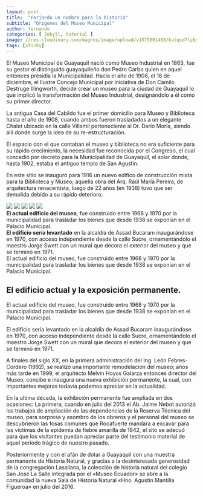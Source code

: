 ```yaml
---
layout: post
title:  "Forjando un nombre para la historia"
subtitle: "Orígenes del Museo Municipal"
author: fernando
categories: [ Jekyll, tutorial ]
image: //res.cloudinary.com/magnvs/image/upload/v1575001468/kutqsd7lzbyiscnxyah2.jpg
tags: [sticky]
---
```


El Museo Municipal de Guayaquil nació como Museo Industrial en 1863, fue su gestor el distinguido guayaquileño don Pedro Carbo quien en aquel entonces presidía la Municipalidad. Hacia el año de 1908, el 16 de diciembre, el Ilustre Concejo Municipal por iniciativa de Don Camilo Destruge Illingworth, decide crear un museo para la ciudad de Guayaquil lo que implicó la transformación del Museo Industrial, designándolo a él como su primer director.

La antigua Casa del Cabildo fue el primer domicilio para Museo y Biblioteca hasta el año de 1908, cuando ambos fueron trasladados a un elegante Chalet ubicado en la calle Villamil perteneciente al Dr. Darío Morla, siendo allí donde surge la idea de su re-estructuración.

El espacio con el que contaban el museo y biblioteca no era suficiente para su rápido crecimiento, la necesidad fue reconocida por el Congreso, el cual concedió por decreto para la Municipalidad de Guayaquil, el solar donde, hasta 1902, estaba el antiguo templo de San Agustín.

En este sitio se inauguró para 1916 un nuevo edifico de construcción mixta para la Biblioteca y Museo; aquella obra del Arq. Raúl María Pereira, de arquitectura renacentista, luego de 22 años (en 1938) tuvo que ser demolida debido a su rápido deterioro.
<div class="g-wrap">
<div class="grid-post">
  <img class="selection" src="//res.cloudinary.com/magnvs/image/upload/v1577170363/gtiwbld8c8tx2a82i7td.jpg"/>
  <img class="selection is-tall" src="//res.cloudinary.com/magnvs/image/upload/v1577170623/x3ksoaxhoqpj1wcrsjhm.jpg"/>
  <img class="selection" src="//res.cloudinary.com/magnvs/image/upload/v1577170477/x61uiioeeqipkgc9iqr3.jpg"/>
  <img class="selection" src="//res.cloudinary.com/magnvs/image/upload/v1577170097/ssfbkpu1u8zmtx7ykgdl.jpg"/>
  <img class="selection" src="//res.cloudinary.com/magnvs/image/upload/v1577170817/sgdtvnbqgwkrijlfrmgx.jpg"/>
  <div class="captions"><b>El actual edificio del museo</b>, fue construido entre 1968 y 1970 por la municipalidad para trasladar los bienes que desde 1938 se exponían en el Palacio Municipal.<br /><strong>El edificio sería levantado</strong> en la alcaldía de Assad Bucaram inaugurándose en 1970, con acceso independiente desde la calle Sucre, ornamentándolo el maestro Jorge Swett con un mural que decora el exterior del museo y que se terminó en 1971.
  <br/>El actual edificio del museo, fue construido entre 1968 y 1970 por la municipalidad para trasladar los bienes que desde 1938 se exponían en el Palacio Municipal.
  </div>
</div>
</div>

## El edificio actual y la exposición permanente.

El actual edificio del museo, fue construido entre 1968 y 1970 por la municipalidad para trasladar los bienes que desde 1938 se exponían en el Palacio Municipal.

El edificio sería levantado en la alcaldía de Assad Bucaram inaugurándose en 1970, con acceso independiente desde la calle Sucre, ornamentándolo el maestro Jorge Swett con un mural que decora el exterior del museo y que se terminó en 1971.

A finales del siglo XX, en la primera administración del Ing. León Febres-Cordero (1992), se realizó una importante remodelación del museo; años más tarde en 1999, el arquitecto Melvin Hoyos Galarza entonces director del Museo, concibe e inaugura una nueva exhibición permanente, la cual, con importantes mejoras todavía podemos apreciar en la actualidad.

En la ultima década, la exhibición permanente fue ampliada en dos ocasiones: La primera, cuando en julio del 2013 el Ab. Jaime Nebot autorizó los trabajos de ampliación de las dependencias de la Reserva Técnica del museo, para sorpresa y asombro de los obreros y el personal del museo se descubrieron las fosas comunes que Rocafuerte mandara a excavar para las víctimas de la epidemia de fiebre amarilla de 1842, el sito se adecuó para que los visitantes puedan apreciar parte del testimonio material de aquel período trágico de nuestro pasado.

Posteriormente y con el afán de dotar a Guayaquil con una muestra permanente de Historia Natural, y gracias a la desinteresada generosidad de la congregación Lasallana, la colección de historia natural del colegio San José La Salle integrada por el &laquo;Museo Ecuador&raquo; se abre a la comunidad la nueva Sala de Historia Natural &laquo;Hno. Agustín Mantilla Figueroa&raquo; en julio del 2016.
